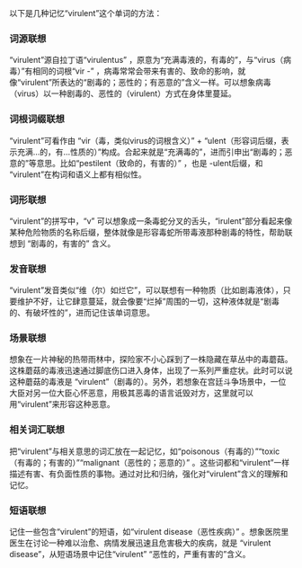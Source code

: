 以下是几种记忆“virulent”这个单词的方法：

### 词源联想
“virulent”源自拉丁语“virulentus” ，原意为“充满毒液的，有毒的”，与“virus（病毒）”有相同的词根“vir -” ，病毒常常会带来有害的、致命的影响，就像“virulent”所表达的“剧毒的；恶性的；有恶意的”含义一样。可以想象病毒（virus）以一种剧毒的、恶性的（virulent）方式在身体里蔓延。

### 词根词缀联想
“virulent”可看作由 “vir（毒，类似virus的词根含义）” + “ulent（形容词后缀，表示充满…的，有…性质的）”构成。合起来就是“充满毒的”，进而引申出“剧毒的；恶意的”等意思。比如“pestilent（致命的，有害的）” ，也是 -ulent后缀，和 “virulent”在构词和语义上都有相似性。

### 词形联想
“virulent”的拼写中，“v” 可以想象成一条毒蛇分叉的舌头，“irulent”部分看起来像某种危险物质的名称后缀，整体就像是形容毒蛇所带毒液那种剧毒的特性，帮助联想到 “剧毒的，有害的” 含义。

### 发音联想
“virulent”发音类似“维（尔）如烂它”，可以联想有一种物质（比如剧毒液体），只要维护不好，让它肆意蔓延，就会像要“烂掉”周围的一切，这种液体就是“剧毒的、有破坏性的”，进而记住该单词意思。

### 场景联想
想象在一片神秘的热带雨林中，探险家不小心踩到了一株隐藏在草丛中的毒蘑菇。这株蘑菇的毒液迅速通过脚底伤口进入身体，出现了一系列严重症状。此时可以说这种蘑菇的毒液是 “virulent”（剧毒的）。另外，若想象在宫廷斗争场景中，一位大臣对另一位大臣心怀恶意，用极其恶毒的语言诋毁对方，这里就可以用“virulent”来形容这种恶意。

### 相关词汇联想
把“virulent”与相关意思的词汇放在一起记忆，如“poisonous（有毒的）”“toxic（有毒的；有害的）”“malignant（恶性的；恶意的）” 。这些词都和“virulent”一样描述有害、有负面性质的事物。通过对比和归纳，强化对“virulent”含义的理解和记忆。

### 短语联想
记住一些包含“virulent”的短语，如“virulent disease（恶性疾病）” 。想象医院里医生在讨论一种难以治愈、病情发展迅速且危害极大的疾病，就是 “virulent disease”，从短语场景中记住“virulent” “恶性的，严重有害的”含义。 